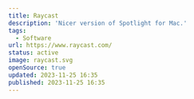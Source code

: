 ```yaml
---
title: Raycast
description: 'Nicer version of Spotlight for Mac.'
tags:
  - Software
url: https://www.raycast.com/
status: active
image: raycast.svg
openSource: true
updated: 2023-11-25 16:35
published: 2023-11-25 16:35
---
```

